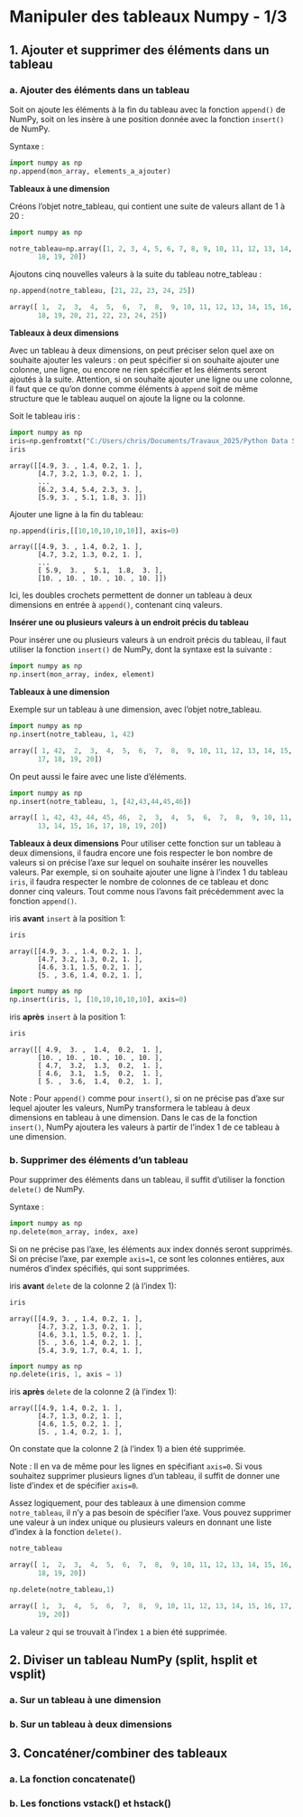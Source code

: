 # Manipuler des tableaux Numpy - 1/3

## 1. Ajouter et supprimer des éléments dans un tableau

### a. Ajouter des éléments dans un tableau
Soit on ajoute les éléments à la fin du tableau avec la fonction ```append()``` de NumPy, 
soit on les insère à une position donnée avec la fonction ```insert()``` de NumPy.

Syntaxe :
```python
import numpy as np 
np.append(mon_array, elements_a_ajouter)
```

__Tableaux à une dimension__

Créons l’objet notre_tableau, qui contient une suite de valeurs allant de 1 à 20 :
```python
import numpy as np

notre_tableau=np.array([1, 2, 3, 4, 5, 6, 7, 8, 9, 10, 11, 12, 13, 14, 15, 16, 17, 
       18, 19, 20])
```

Ajoutons cinq nouvelles valeurs à la suite du tableau notre_tableau :
```python
np.append(notre_tableau, [21, 22, 23, 24, 25])

array([ 1,  2,  3,  4,  5,  6,  7,  8,  9, 10, 11, 12, 13, 14, 15, 16, 17,
       18, 19, 20, 21, 22, 23, 24, 25])
```

__Tableaux à deux dimensions__

Avec un tableau à deux dimensions, on peut préciser selon quel axe on souhaite ajouter les valeurs : on peut spécifier si on souhaite ajouter une colonne, une ligne, ou encore ne rien spécifier et les éléments seront ajoutés à la suite. Attention, si on souhaite ajouter une ligne ou une colonne, il faut que ce qu’on donne comme éléments à ```append``` soit de même structure que le tableau auquel on ajoute la ligne ou la colonne.

Soit le tableau iris :
```python
import numpy as np
iris=np.genfromtxt("C:/Users/chris/Documents/Travaux_2025/Python Data Science/Jeux_de_donnees/iris.csv", delimiter=";", skip_header=True)
iris
```
```
array([[4.9, 3. , 1.4, 0.2, 1. ],
       [4.7, 3.2, 1.3, 0.2, 1. ],
       ...
       [6.2, 3.4, 5.4, 2.3, 3. ],
       [5.9, 3. , 5.1, 1.8, 3. ]])
```

Ajouter une ligne à la fin du tableau: 
```python
np.append(iris,[[10,10,10,10,10]], axis=0)
```

```
array([[4.9, 3. , 1.4, 0.2, 1. ],
       [4.7, 3.2, 1.3, 0.2, 1. ],
       ...
       [ 5.9,  3. ,  5.1,  1.8,  3. ],
       [10. , 10. , 10. , 10. , 10. ]])
```

Ici, les doubles crochets permettent de donner un tableau à deux dimensions en entrée à ```append()```, contenant cinq valeurs.

__Insérer une ou plusieurs valeurs à un endroit précis du tableau__

Pour insérer une ou plusieurs valeurs à un endroit précis du tableau, il faut utiliser la fonction ```insert()``` de NumPy, dont la syntaxe est la suivante :
```python
import numpy as np 
np.insert(mon_array, index, element)
```

__Tableaux à une dimension__

Exemple sur un tableau à une dimension, avec l’objet notre_tableau.
```python
import numpy as np
np.insert(notre_tableau, 1, 42)

array([ 1, 42,  2,  3,  4,  5,  6,  7,  8,  9, 10, 11, 12, 13, 14, 15, 16,
       17, 18, 19, 20])
```

On peut aussi le faire avec une liste d’éléments.
```python
import numpy as np
np.insert(notre_tableau, 1, [42,43,44,45,46])

array([ 1, 42, 43, 44, 45, 46,  2,  3,  4,  5,  6,  7,  8,  9, 10, 11, 12,
       13, 14, 15, 16, 17, 18, 19, 20])
```

__Tableaux à deux dimensions__
Pour utiliser cette fonction sur un tableau à deux dimensions, il faudra encore une fois respecter le bon nombre de valeurs si on précise l’axe sur lequel on souhaite insérer les nouvelles valeurs. Par exemple, si on souhaite ajouter une ligne à l’index 1 du tableau ```iris```, il faudra respecter le nombre de colonnes de ce tableau et donc donner cinq valeurs. Tout comme nous l’avons fait précédemment avec la fonction ```append()```.

iris __avant__ ```insert``` à la position 1:
```python
iris
```
```
array([[4.9, 3. , 1.4, 0.2, 1. ],
       [4.7, 3.2, 1.3, 0.2, 1. ],
       [4.6, 3.1, 1.5, 0.2, 1. ],
       [5. , 3.6, 1.4, 0.2, 1. ],
```

```python
import numpy as np
np.insert(iris, 1, [10,10,10,10,10], axis=0)
```

iris __après__ ```insert``` à la position 1:
```python
iris
```
```
array([[ 4.9,  3. ,  1.4,  0.2,  1. ],
       [10. , 10. , 10. , 10. , 10. ],
       [ 4.7,  3.2,  1.3,  0.2,  1. ],
       [ 4.6,  3.1,  1.5,  0.2,  1. ],
       [ 5. ,  3.6,  1.4,  0.2,  1. ],
```

Note : Pour ```append()``` comme pour ```insert()```, si on ne précise pas d’axe sur lequel ajouter les valeurs, NumPy transformera le tableau à deux dimensions en tableau à une dimension. Dans le cas de la fonction ```insert()```, NumPy ajoutera les valeurs à partir de l’index 1 de ce tableau à une dimension.

### b. Supprimer des éléments d’un tableau
Pour supprimer des éléments dans un tableau, il suffit d’utiliser la fonction ```delete()``` de NumPy.

Syntaxe :
```python
import numpy as np 
np.delete(mon_array, index, axe)
```

Si on ne précise pas l’axe, les éléments aux index donnés seront supprimés. Si on précise l’axe, par exemple ```axis=1```, ce sont les colonnes entières, aux numéros d’index spécifiés, qui sont supprimées.

iris __avant__ ```delete``` de la colonne 2 (à l’index 1):
```python
iris
```
```
array([[4.9, 3. , 1.4, 0.2, 1. ],
       [4.7, 3.2, 1.3, 0.2, 1. ],
       [4.6, 3.1, 1.5, 0.2, 1. ],
       [5. , 3.6, 1.4, 0.2, 1. ],
       [5.4, 3.9, 1.7, 0.4, 1. ],
```

```python
import numpy as np
np.delete(iris, 1, axis = 1)
```

iris __après__ ```delete``` de la colonne 2 (à l’index 1):
```
array([[4.9, 1.4, 0.2, 1. ],
       [4.7, 1.3, 0.2, 1. ],
       [4.6, 1.5, 0.2, 1. ],
       [5. , 1.4, 0.2, 1. ],
```

On constate que la colonne 2 (à l’index 1) a bien été supprimée.

Note : 
Il en va de même pour les lignes en spécifiant ```axis=0```. Si vous souhaitez supprimer plusieurs lignes d’un tableau, il suffit de donner une liste d’index et de spécifier ```axis=0```.

Assez logiquement, pour des tableaux à une dimension comme ```notre_tableau```, il n’y a pas besoin de spécifier l’axe. Vous pouvez supprimer une valeur à un index unique ou plusieurs valeurs en donnant une liste d’index à la fonction ```delete()```.

```python
notre_tableau

array([ 1,  2,  3,  4,  5,  6,  7,  8,  9, 10, 11, 12, 13, 14, 15, 16, 17,
       18, 19, 20])
```

```python
np.delete(notre_tableau,1)

array([ 1,  3,  4,  5,  6,  7,  8,  9, 10, 11, 12, 13, 14, 15, 16, 17, 18,
       19, 20])
```

La valeur ```2``` qui se trouvait à l’index ```1``` a bien été supprimée.

## 2. Diviser un tableau NumPy (split, hsplit et vsplit)

### a. Sur un tableau à une dimension

### b. Sur un tableau à deux dimensions

## 3. Concaténer/combiner des tableaux

### a. La fonction concatenate()

### b. Les fonctions vstack() et hstack()
